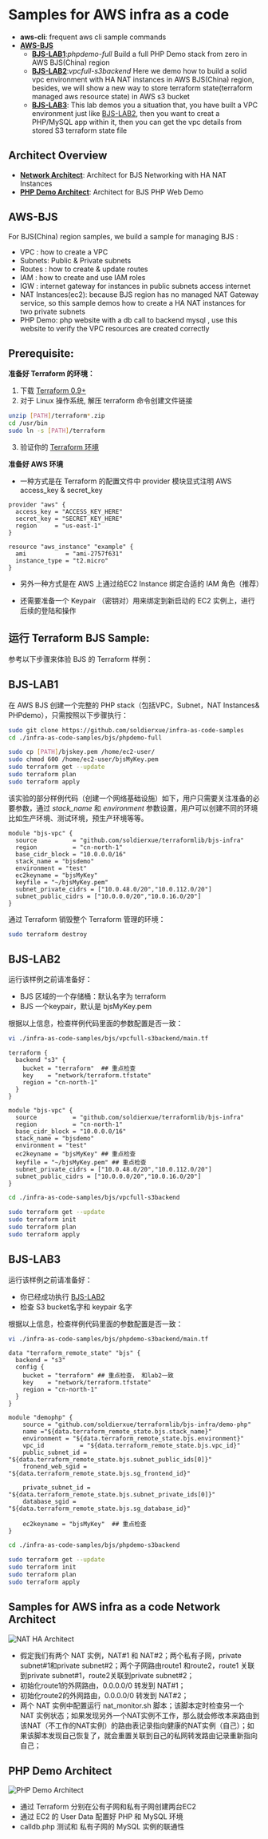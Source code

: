 Samples for AWS infra as a code
===============================

- **aws-cli**: frequent aws cli sample commands
- **[AWS-BJS](#aws-bjs)**
  - [**BJS-LAB1**](#bjs-lab1):*phpdemo-full* Build a full PHP Demo stack from zero in AWS BJS(China) region
  - [**BJS-LAB2**](#bjs-lab2):*vpcfull-s3backend* Here we demo how to build a solid vpc environment with HA NAT instances in AWS BJS(China) region, besides, we will show a new way to store terraform state(terraform managed aws resource state) in AWS s3 bucket
  - [**BJS-LAB3**](#bjs-lab3): This lab demos you a situation that, you have built a VPC environment just like [BJS-LAB2](#bjs-lab2), then you want to creat a PHP/MySQL app within it, then you can get the vpc details from stored S3 terraform state file

Architect Overview
------------------
- **[Network Architect](#network-architect)**: Architect for BJS Networking with HA NAT Instances
- **[PHP Demo Architect](#php-demo-architect)**: Architect for BJS PHP Web Demo


AWS-BJS
---------
For BJS(China) region samples, we build a sample for managing BJS :

- VPC : how to create a VPC
- Subnets: Public & Private subnets
- Routes : how to create & update routes
- IAM : how to create and use IAM roles
- IGW : internet gateway for instances in public subnets access internet
- NAT Instances(ec2): because BJS region has no managed NAT Gateway service, so this sample demos how to create a HA NAT instances for two private subnets
- PHP Demo: php website with a db call to backend mysql , use this website to verify the VPC resources are created correctly

Prerequisite:
-------------

**准备好 Terraform 的环境：**

1. 下载 [Terraform 0.9+](https://www.terraform.io/downloads.html)
2. 对于 Linux 操作系统, 解压 terraform 命令创建文件链接
```sh
unzip [PATH]/terraform*.zip
cd /usr/bin
sudo ln -s [PATH]/terraform
```
3. 验证你的 [Terraform 环境](https://www.terraform.io/intro/getting-started/install.html)

**准备好 AWS 环境** 

- 一种方式是在 Terraform 的配置文件中 provider 模块显式注明 AWS access_key & secret_key
```hcl
provider "aws" {
  access_key = "ACCESS_KEY_HERE"
  secret_key = "SECRET_KEY_HERE"
  region     = "us-east-1"
}

resource "aws_instance" "example" {
  ami           = "ami-2757f631"
  instance_type = "t2.micro"
}

```
- 另外一种方式是在 AWS 上通过给EC2 Instance 绑定合适的 IAM 角色（推荐）

- 还需要准备一个 Keypair （密钥对）用来绑定到新启动的 EC2 实例上，进行后续的登陆和操作

运行 Terraform BJS Sample:
-------------------------

参考以下步骤来体验 BJS 的 Terraform 样例：

BJS-LAB1
--------

在 AWS BJS 创建一个完整的 PHP stack（包括VPC，Subnet，NAT Instances& PHPdemo），只需按照以下步骤执行：

```sh
sudo git clone https://github.com/soldierxue/infra-as-code-samples
cd ./infra-as-code-samples/bjs/phpdemo-full

sudo cp [PATH]/bjskey.pem /home/ec2-user/
sudo chmod 600 /home/ec2-user/bjsMyKey.pem
sudo terraform get --update
sudo terraform plan 
sudo terraform apply
```

该实验的部分样例代码（创建一个网络基础设施）如下，用户只需要关注准备的必要参数，通过 *stack_name* 和 *environment* 参数设置，用户可以创建不同的环境比如生产环境、测试环境，预生产环境等等。

```hcl
module "bjs-vpc" {
  source          = "github.com/soldierxue/terraformlib/bjs-infra"
  region          = "cn-north-1"
  base_cidr_block = "10.0.0.0/16"
  stack_name = "bjsdemo"
  environment = "test"
  ec2keyname = "bjsMyKey"
  keyfile = "~/bjsMyKey.pem"
  subnet_private_cidrs = ["10.0.48.0/20","10.0.112.0/20"]
  subnet_public_cidrs = ["10.0.0.0/20","10.0.16.0/20"]
}
```

通过 Terraform 销毁整个 Terraform 管理的环境：

```sh
sudo terraform destroy
```
BJS-LAB2
--------
运行该样例之前请准备好：
- BJS 区域的一个存储桶：默认名字为 terraform
- BJS 一个keypair，默认是 bjsMyKey.pem

根据以上信息，检查样例代码里面的参数配置是否一致：

```sh
vi ./infra-as-code-samples/bjs/vpcfull-s3backend/main.tf
```

```hcl
terraform {
  backend "s3" {
    bucket = "terraform"  ## 重点检查
    key    = "network/terraform.tfstate"
    region = "cn-north-1"
  }
}

module "bjs-vpc" {
  source          = "github.com/soldierxue/terraformlib/bjs-infra"
  region          = "cn-north-1"
  base_cidr_block = "10.0.0.0/16"
  stack_name = "bjsdemo" 
  environment = "test" 
  ec2keyname = "bjsMyKey" ## 重点检查
  keyfile = "~/bjsMyKey.pem" ## 重点检查
  subnet_private_cidrs = ["10.0.48.0/20","10.0.112.0/20"]
  subnet_public_cidrs = ["10.0.0.0/20","10.0.16.0/20"]
}
```
```sh
cd ./infra-as-code-samples/bjs/vpcfull-s3backend

sudo terraform get --update
sudo terraform init 
sudo terraform plan
sudo terraform apply
```

BJS-LAB3
--------
运行该样例之前请准备好：
- 你已经成功执行 [BJS-LAB2](#bjs-lab2)
- 检查 S3 bucket名字和 keypair 名字

根据以上信息，检查样例代码里面的参数配置是否一致：

```sh
vi ./infra-as-code-samples/bjs/phpdemo-s3backend/main.tf
```

```hcl
data "terraform_remote_state" "bjs" {
  backend = "s3"
  config {
    bucket = "terraform" ## 重点检查， 和lab2一致
    key    = "network/terraform.tfstate"
    region = "cn-north-1"
  }
}

module "demophp" {
    source = "github.com/soldierxue/terraformlib/bjs-infra/demo-php"
    name ="${data.terraform_remote_state.bjs.stack_name}"
    environment = "${data.terraform_remote_state.bjs.environment}"
    vpc_id          = "${data.terraform_remote_state.bjs.vpc_id}"
    public_subnet_id = "${data.terraform_remote_state.bjs.subnet_public_ids[0]}"
    fronend_web_sgid = "${data.terraform_remote_state.bjs.sg_frontend_id}"

    private_subnet_id = "${data.terraform_remote_state.bjs.subnet_private_ids[0]}"
    database_sgid = "${data.terraform_remote_state.bjs.sg_database_id}"

    ec2keyname = "bjsMyKey"  ## 重点检查
}
```
```sh
cd ./infra-as-code-samples/bjs/phpdemo-s3backend

sudo terraform get --update
sudo terraform init
sudo terraform plan 
sudo terraform apply
```

Samples for AWS infra as a code
Network Architect
-----------------

![NAT HA Architect](../images/bjs-nat.jpg)

- 假定我们有两个 NAT 实例，NAT#1 和 NAT#2；两个私有子网，private subnet#1和private subnet#2；两个子网路由route1 和route2，route1 关联到private subnet#1，route2关联到private subnet#2；
- 初始化route1的外网路由，0.0.0.0/0 转发到 NAT#1；
- 初始化route2的外网路由，0.0.0.0/0 转发到 NAT#2；
- 两个 NAT 实例中配置运行 nat_monitor.sh 脚本；该脚本定时检查另一个 NAT 实例状态；如果发现另外一个NAT实例不工作，那么就会修改本来路由到该NAT（不工作的NAT实例）的路由表记录指向健康的NAT实例（自己）；如果该脚本发现自己恢复了，就会重置关联到自己的私网转发路由记录重新指向自己；

PHP Demo Architect
------------------

![PHP Demo Architect](../images/php-arch.png)

- 通过 Terraform 分别在公有子网和私有子网创建两台EC2
- 通过 EC2 的 User Data 配置好 PHP 和 MySQL 环境
- calldb.php 测试和 私有子网的 MySQL 实例的联通性